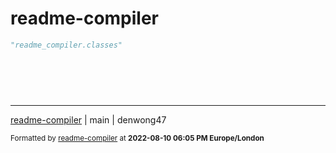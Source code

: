# readme-compiler


```python
"readme_compiler.classes"

```

ㅤ\
ㅤ\
ㅤ

-----------
[readme-compiler](https://www.github.com/denwong47/readme-compiler) | main | denwong47

<sub>Formatted by [readme-compiler](https://www.github.com/denwong47/readme-compiler) at <strong>2022-08-10 06:05 PM Europe/London</strong></sub>